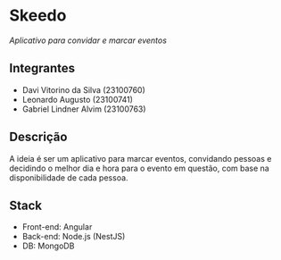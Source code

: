 # Skeedo
*Aplicativo para convidar e marcar eventos*

## Integrantes

- Davi Vitorino da Silva (23100760)
- Leonardo Augusto (23100741)
- Gabriel Lindner Alvim (23100763)

## Descrição

A ideia é ser um aplicativo para marcar eventos, convidando pessoas e decidindo o melhor dia e hora para o evento em questão, com base na disponibilidade de cada pessoa.

## Stack
- Front-end: Angular
- Back-end: Node.js (NestJS)
- DB: MongoDB
